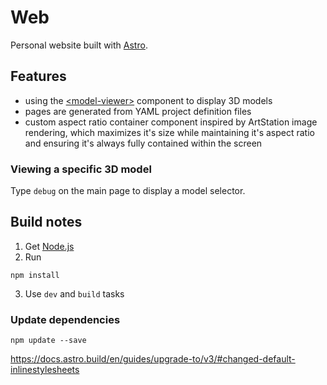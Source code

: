 # Web

Personal website built with [Astro](https://astro.build/).

## Features

- using the [\<model-viewer\>](https://modelviewer.dev/) component to display 3D models
- pages are generated from YAML project definition files
- custom aspect ratio container component inspired by ArtStation image rendering, which maximizes it's size while maintaining it's aspect ratio and ensuring it's always fully contained within the screen

### Viewing a specific 3D model

Type `debug` on the main page to display a model selector.

## Build notes

1. Get [Node.js](https://nodejs.org)
2. Run

```shell
npm install
```
3. Use `dev` and `build` tasks

### Update dependencies

```shell
npm update --save
```

https://docs.astro.build/en/guides/upgrade-to/v3/#changed-default-inlinestylesheets